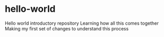 # hello-world
Hello world introductory repository
Learning how all this comes together
Making my first set of changes to understand this process
